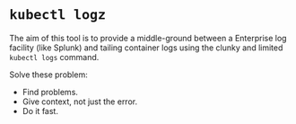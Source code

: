 # `kubectl logz`

The aim of this tool is to provide a middle-ground between a Enterprise log facility (like Splunk) and tailing
container logs using the clunky and limited `kubectl logs` command.

Solve these problem:

- Find problems.
- Give context, not just the error.
- Do it fast.
